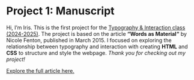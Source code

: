 # Project 1: Manuscript
Hi, I’m Iris.
This is the first project for the [Typography & Interaction class (2024-2025)](https://typography-interaction-2425.github.io/). 
  The project is based on the article **“Words as Material“** by Nicole Fenton, published in March 2015.
I focused on exploring the relationship between typography and interaction with creating **HTML** and **CSS** to structure and style the webpage.
*Thank you for checking out my project!*

[Explore the full article here.](https://www.nicolefenton.com/words-as-material/)

